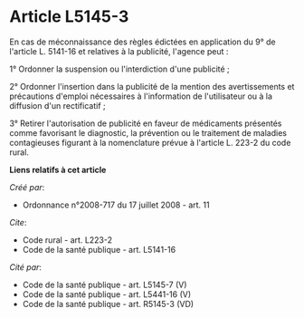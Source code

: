 # Article L5145-3

En cas de méconnaissance des règles édictées en application du 9° de l'article L. 5141-16 et relatives à la publicité,
l'agence peut : 

1° Ordonner la suspension ou l'interdiction d'une publicité ; 

2° Ordonner l'insertion dans la publicité de la mention des avertissements et précautions d'emploi nécessaires à
l'information de l'utilisateur ou à la diffusion d'un rectificatif ; 

3° Retirer l'autorisation de publicité en faveur de médicaments présentés comme favorisant le diagnostic, la prévention ou le
traitement de maladies contagieuses figurant à la nomenclature prévue à l'article L. 223-2 du code rural.

**Liens relatifs à cet article**

_Créé par_:

  - Ordonnance n°2008-717 du 17 juillet 2008 - art. 11

_Cite_:

  - Code rural - art. L223-2
  - Code de la santé publique - art. L5141-16

_Cité par_:

  - Code de la santé publique - art. L5145-7 (V)
  - Code de la santé publique - art. L5441-16 (V)
  - Code de la santé publique - art. R5145-3 (VD)
